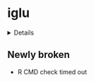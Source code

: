 # iglu

<details>

* Version: 3.3.2
* GitHub: NA
* Source code: https://github.com/cran/iglu
* Date/Publication: 2022-10-19 15:35:08 UTC
* Number of recursive dependencies: 111

Run `revdep_details(, "iglu")` for more info

</details>

## Newly broken

*   R CMD check timed out
    

